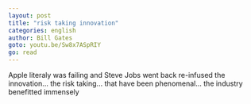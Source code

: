 ```yaml
---
layout: post
title: "risk taking innovation"
categories: english 
author: Bill Gates
goto: youtu.be/Sw8x7ASpRIY
go: read
---
```

Apple literaly was failing and Steve Jobs went back re-infused the innovation... the risk taking... that have been phenomenal... the industry benefitted immensely
